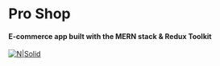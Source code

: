 # Pro Shop

#### E-commerce app built with the MERN stack & Redux Toolkit

[![N|Solid](https://www.brianshimkus.com/_next/image?url=%2Fimages%2Fpro-shop.jpg&w=828&q=75)](https://github.com/brianshimkus/Pro-Shop)
